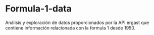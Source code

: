 # Formula-1-data

Análisis y exploración de datos proporcionados por la API ergast que contiene información relacionada con la formula 1 desde 1950.
